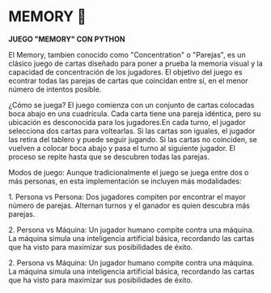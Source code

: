 # MEMORY 🎴

<p><strong>JUEGO "MEMORY" CON PYTHON</strong></p>
<p>El Memory, tambíen conocido como "Concentration" o "Parejas", es un clásico juego de cartas diseñado para poner a prueba la memoria visual y la capacidad de concentración de los jugadores. El objetivo del juego es econtrar todas las parejas de cartas que coincidan entre sí, en el menor número de intentos posible.</p>
<p>¿Cómo se juega? El juego comienza con un conjunto de cartas colocadas boca abajo en una cuadrícula. Cada carta tiene una pareja idéntica, pero su ubicación es desconocida para los jugadores.En cada turno, el jugador selecciona dos cartas para voltearlas. Si las cartas son
iguales, el jugador las retira del tablero y puede seguir jugando. Si las cartas no coinciden,
se vuelven a colocar boca abajo y pasa el turno al siguiente jugador. El proceso se repite
hasta que se descubren todas las parejas.</p>
<p>Modos de juego: Aunque tradicionalmente el juego se juega entre dos o más personas, en
esta implementación se incluyen más modalidades:</p>
<p>1. Persona vs Persona: Dos jugadores compiten por encontrar el mayor número de
parejas. Alternan turnos y el ganador es quien descubra más parejas.</p>
<p>2. Persona vs Máquina: Un jugador humano compite contra una máquina. La máquina
simula una inteligencia artificial básica, recordando las cartas que ha visto para
maximizar sus posibilidades de éxito.</p>
<p>2. Persona vs Máquina: Un jugador humano compite contra una máquina. La máquina
simula una inteligencia artificial básica, recordando las cartas que ha visto para
maximizar sus posibilidades de éxito.</p>


